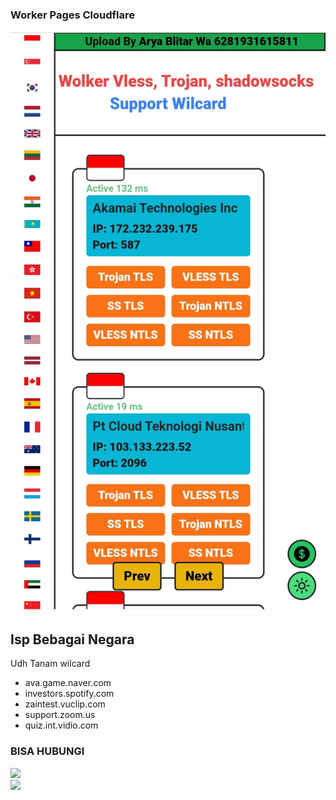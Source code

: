 ### Worker Pages Cloudflare

![logo](https://raw.githubusercontent.com/Arya-Blitar22/wolker/main/wic.png)

## Isp Bebagai Negara

Udh Tanam wilcard
- ava.game.naver.com
- investors.spotify.com
- zaintest.vuclip.com
- support.zoom.us
- quiz.int.vidio.com

  
### BISA HUBUNGI
<a href="https://t.me/AryaBlitar" target=”_blank”><img src="https://img.shields.io/static/v1?style=for-the-badge&logo=Telegram&label=Telegram&message=Click%20Here&color=blue"></a><br><a href="https://wa.me/6281931615811" target=”_blank”><img src="https://img.shields.io/static/v1?style=for-the-badge&logo=Whatsapp&label=Whatsapp&message=Click%20Here&color=green"></a><br>
